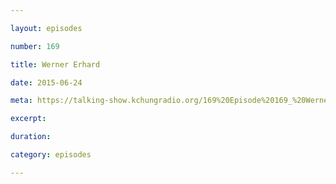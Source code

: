 ```yaml
---

layout: episodes

number: 169

title: Werner Erhard

date: 2015-06-24

meta: https://talking-show.kchungradio.org/169%20Episode%20169_%20Werner%20Erhard.mp3

excerpt: 

duration: 

category: episodes

---
```


